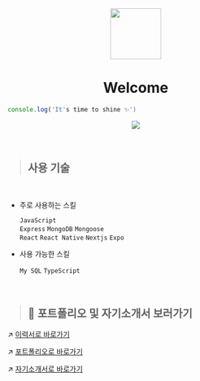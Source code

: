
<div align=center>
  
 <img src='https://user-images.githubusercontent.com/107971288/206865204-34f3921b-e594-406b-8e3d-731ef850ac48.jpeg' width=100px /> 
  <br>
  
  # Welcome

  </div>



```js
console.log('It's time to shine ✨')
```

  
<div align=center>
  
![](http://github-profile-summary-cards.vercel.app/api/cards/profile-details?username=paryuyu&theme=vue)
  
</div>
<br>



> ## 사용 기술

<br>

- 주로 사용하는 스킬

  `JavaScript`<br>
  `Express` `MongoDB` `Mongoose`<br>
  `React` `React Native` `Nextjs` `Expo`<br>
 
 
- 사용 가능한 스킬
  
  `My SQL` `TypeScript`
    
    <br>
    
> ## 📂 포트폴리오 및 자기소개서 보러가기
<!-- 포폴 사이트 만들면 여기에 같이 넣어주기--> 
↗️ [이력서로 바로가기](https://www.notion.so/developer-yu/792be1ce95aa4f4a821a3013f0318492)

↗️ [포트폴리오로 바로가기](https://developer-yu.notion.site/bdaa15c7c18f44afa3d474bf93e04352)

↗️ [자기소개서로 바로가기](https://developer-yu.notion.site/a1c8dae5a06847eeb299504acd0b7963)


